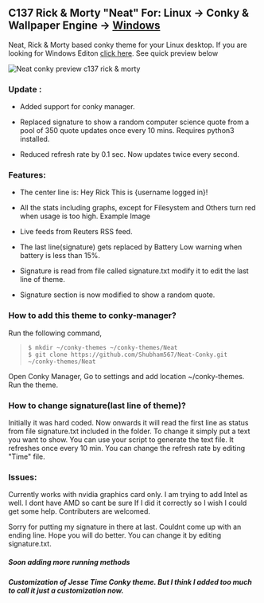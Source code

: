 ## C137 Rick & Morty "Neat" For: Linux -> Conky & Wallpaper Engine -> [Windows](https://steamcommunity.com/sharedfiles/filedetails/?id=2828268772)

Neat, Rick & Morty based conky theme for your Linux desktop.
If you are looking for Windows Editon [click here](https://steamcommunity.com/sharedfiles/filedetails/?id=2828268772).
See quick preview below

![Neat conky preview c137 rick & morty](./preview.png)

### Update :
*   Added support for conky manager.

*   Replaced signature to show a random computer science        quote from a pool of 350 quote updates once every 10        mins. Requires python3 installed.
*   Reduced refresh rate by 0.1 sec. Now updates twice          every second.

### Features:
   * The center line is: Hey Rick This is {username logged in}!

   * All the stats including graphs, except for Filesystem and Others turn red when usage is too high. Example Image

   * Live feeds from Reuters RSS feed.

   * The last line(signature) gets replaced by Battery Low warning when battery is less than 15%.

   * Signature is read from file called signature.txt modify it to edit the last line of theme.

   * Signature section is now modified to show a random quote.

### How to add this theme to conky-manager?

Run the following command,

> `$ mkdir ~/conky-themes ~/conky-themes/Neat` <br>
> `$ git clone https://github.com/Shubham567/Neat-Conky.git ~/conky-themes/Neat`

Open Conky Manager, Go to settings and add location ~/conky-themes. Run the theme.



### How to change signature(last line of theme)?
Initially it was hard coded. Now onwards it will read the first line as status from file signature.txt included in the folder. 
To change it simply put a text you want to show. You can use your script to generate the text file.
It refreshes once every 10 min. You can change the refresh rate by editing "Time" file.

### Issues:
Currently works with nvidia graphics card only. I am trying to add Intel as well. I dont have AMD so cant be sure If I did it correctly so I wish I could get some help. Contributers are welcomed.

Sorry for putting my signature in there at last. Couldnt come up with an ending line. Hope you will do better. You can change it by editing signature.txt.

##### Soon adding more running methods

##### Customization of Jesse Time Conky theme. But I think I added too much to call it just a customization now.
